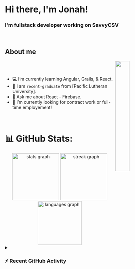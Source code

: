 <h1 align="left">Hi there, I'm Jonah! </h1>

<h3 align="left">I'm fullstack developer working on SavvyCSV</h3>

<br>

## About me

<img align="right" src="https://github.com/BLLALL/BLLALL/blob/main/Images/Right_Side.gif?raw=true" width=30%>

<br><br>
- 💻 I’m currently learning Angular, Grails, & React.
- 🏫 I am `recent-graduate` from [Pacific Lutheran University].
- 💬 Ask me about React - Firebase.
- 🤝 I’m currently looking for contract work or full-time employement!

<br> 

# 📊 GitHub Stats:
<div align="center">
  <img src="https://github-readme-stats.vercel.app/api?username=jonahansmulcrone&hide_title=false&hide_rank=false&show_icons=true&include_all_commits=true&count_private=true&disable_animations=false&theme=dark&locale=en&hide_border=false&order=1" height="150" alt="stats graph"  />
  <img src="https://streak-stats.demolab.com?user=jonahansmulcrone&locale=en&mode=daily&theme=dark&hide_border=false&border_radius=5&order=3" height="150" alt="streak graph"  />
  <img src="https://github-readme-stats.vercel.app/api/top-langs?username=jonahansmulcrone&locale=en&hide_title=false&layout=compact&card_width=320&langs_count=5&theme=dark&hide_border=false&order=2" height="140" alt="languages graph"  />
</div>

<details><summary><h3>⚡ Recent GitHub Activity</h3></summary>

----
	
<img src="https://github-readme-activity-graph.vercel.app/graph?username=jonahansmulcrone&theme=github-compact&hide_border=true)(https://github.com/jonahansmulcrone/github-readme-activity-graph)">
 
</details>
